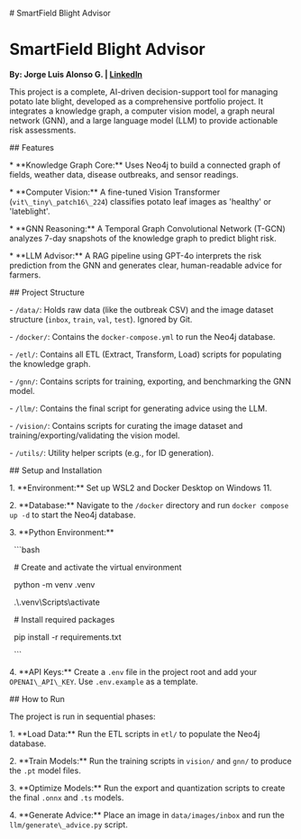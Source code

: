 \# SmartField Blight Advisor

# SmartField Blight Advisor

**By: Jorge Luis Alonso G. | [LinkedIn](https://www.linkedin.com/in/jorgeluisalonso/)**

This project is a complete, AI-driven decision-support tool for managing potato late blight, developed as a comprehensive portfolio project. It integrates a knowledge graph, a computer vision model, a graph neural network (GNN), and a large language model (LLM) to provide actionable risk assessments.



\## Features



\* \*\*Knowledge Graph Core:\*\* Uses Neo4j to build a connected graph of fields, weather data, disease outbreaks, and sensor readings.

\* \*\*Computer Vision:\*\* A fine-tuned Vision Transformer (`vit\_tiny\_patch16\_224`) classifies potato leaf images as 'healthy' or 'lateblight'.

\* \*\*GNN Reasoning:\*\* A Temporal Graph Convolutional Network (T-GCN) analyzes 7-day snapshots of the knowledge graph to predict blight risk.

\* \*\*LLM Advisor:\*\* A RAG pipeline using GPT-4o interprets the risk prediction from the GNN and generates clear, human-readable advice for farmers.



\## Project Structure



\-   `/data/`: Holds raw data (like the outbreak CSV) and the image dataset structure (`inbox`, `train`, `val`, `test`). Ignored by Git.

\-   `/docker/`: Contains the `docker-compose.yml` to run the Neo4j database.

\-   `/etl/`: Contains all ETL (Extract, Transform, Load) scripts for populating the knowledge graph.

\-   `/gnn/`: Contains scripts for training, exporting, and benchmarking the GNN model.

\-   `/llm/`: Contains the final script for generating advice using the LLM.

\-   `/vision/`: Contains scripts for curating the image dataset and training/exporting/validating the vision model.

\-   `/utils/`: Utility helper scripts (e.g., for ID generation).



\## Setup and Installation



1\.  \*\*Environment:\*\* Set up WSL2 and Docker Desktop on Windows 11.

2\.  \*\*Database:\*\* Navigate to the `/docker` directory and run `docker compose up -d` to start the Neo4j database.

3\.  \*\*Python Environment:\*\*

&nbsp;   ```bash

&nbsp;   # Create and activate the virtual environment

&nbsp;   python -m venv .venv

&nbsp;   .\\.venv\\Scripts\\activate

&nbsp;   # Install required packages

&nbsp;   pip install -r requirements.txt

&nbsp;   ```

4\.  \*\*API Keys:\*\* Create a `.env` file in the project root and add your `OPENAI\_API\_KEY`. Use `.env.example` as a template.



\## How to Run



The project is run in sequential phases:



1\.  \*\*Load Data:\*\* Run the ETL scripts in `etl/` to populate the Neo4j database.

2\.  \*\*Train Models:\*\* Run the training scripts in `vision/` and `gnn/` to produce the `.pt` model files.

3\.  \*\*Optimize Models:\*\* Run the export and quantization scripts to create the final `.onnx` and `.ts` models.

4\.  \*\*Generate Advice:\*\* Place an image in `data/images/inbox` and run the `llm/generate\_advice.py` script.

